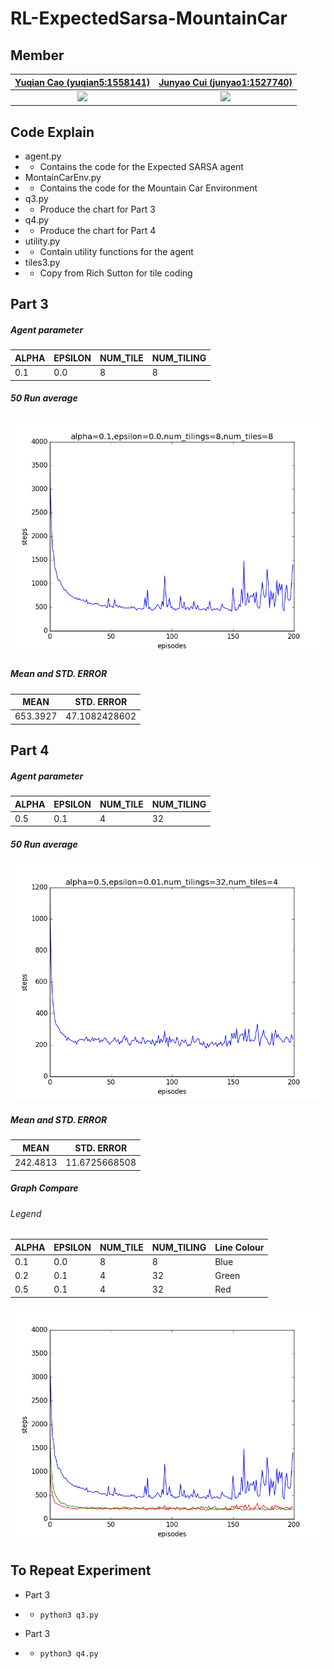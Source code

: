 # RL-ExpectedSarsa-MountainCar

## Member
| [Yuqian Cao (yuqian5:1558141)](https://github.com/yuqian5) | [Junyao Cui (junyao1:1527740)](https://github.com/lospub) |
| :---: |:---:|
|[![](https://avatars2.githubusercontent.com/u/28016308?s=400&v=4)]()|[![](https://avatars2.githubusercontent.com/u/46499400?s=400&v=4)]()|

## Code Explain
* agent.py
* * Contains the code for the Expected SARSA agent
* MontainCarEnv.py
* * Contains the code for the Mountain Car Environment
* q3.py
* * Produce the chart for Part 3
* q4.py 
* * Produce the chart for Part 4
* utility.py
* * Contain utility functions for the agent
* tiles3.py
* * Copy from Rich Sutton for tile coding

## Part 3
##### Agent parameter 
|ALPHA|EPSILON|NUM_TILE|NUM_TILING|
|---|---|---|---|
|0.1|0.0|8|8|

##### 50 Run average
[![](https://github.com/yuqian5/RL-ExpectedSarsa-MountainCar/blob/master/doc/0.1%5B16:44%5D.png)]()

##### Mean and STD. ERROR
|MEAN|STD. ERROR|
|---|---|
|653.3927|47.1082428602|

## Part 4
##### Agent parameter 
|ALPHA|EPSILON|NUM_TILE|NUM_TILING|
|---|---|---|---|
|0.5|0.1|4|32|

##### 50 Run average
[![](https://github.com/yuqian5/RL-ExpectedSarsa-MountainCar/blob/master/doc/0.5%5B16:49%5D.png)]()

##### Mean and STD. ERROR
|MEAN|STD. ERROR|
|---|---|
|242.4813|11.6725668508|

##### Graph Compare
###### Legend
|ALPHA|EPSILON|NUM_TILE|NUM_TILING|Line Colour|
|---|---|---|---|---|
|0.1|0.0|8|8|Blue|
|0.2|0.1|4|32|Green|
|0.5|0.1|4|32|Red|

[![](https://github.com/yuqian5/RL-ExpectedSarsa-MountainCar/blob/master/doc/compare%5B16:50%5D.png)]()

## To Repeat Experiment
* Part 3
* *     python3 q3.py
* Part 3
* *     python3 q4.py
